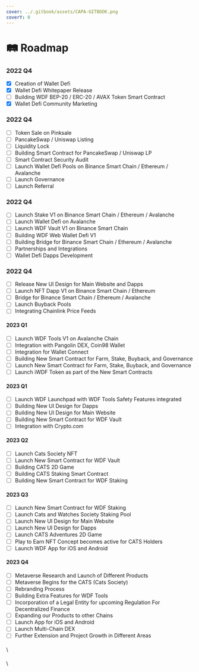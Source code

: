 ```yaml
---
cover: ../.gitbook/assets/CAPA-GITBOOK.png
coverY: 0
---
```


# 🛤 Roadmap

### 2022 Q4

* [x] Creation of Wallet Defi
* [x] Wallet Defi Whitepaper Release
* [ ] Building WDF BEP-20 / ERC-20 / AVAX Token Smart Contract
* [x] Wallet Defi Community Marketing

### 2022 Q4

* [ ] Token Sale on Pinksale
* [ ] PancakeSwap / Uniswap Listing
* [ ] Liquidity Lock
* [ ] Building Smart Contract for PancakeSwap / Uniswap LP
* [ ] Smart Contract Security Audit
* [ ] Launch Wallet Defi Pools on Binance Smart Chain / Ethereum / Avalanche
* [ ] Launch Governance
* [ ] Launch Referral

### 2022 Q4

* [ ] Launch Stake V1 on Binance Smart Chain / Ethereum / Avalanche
* [ ] Launch Wallet Defi on Avalanche
* [ ] Launch WDF Vault V1 on Binance Smart Chain
* [ ] Building WDF Web Wallet Defi V1
* [ ] Building Bridge for Binance Smart Chain / Ethereum / Avalanche
* [ ] Partnerships and Integrations
* [ ] Wallet Defi Dapps Development

### 2022 Q4

* [ ] Release New UI Design for Main Website and Dapps
* [ ] Launch NFT Dapp V1 on Binance Smart Chain / Ethereum
* [ ] Bridge for Binance Smart Chain / Ethereum / Avalanche
* [ ] Launch Buyback Pools
* [ ] Integrating Chainlink Price Feeds

#### 2023 Q1

* [ ] Launch WDF Tools V1 on Avalanche Chain
* [ ] Integration with Pangolin DEX, Coin98 Wallet
* [ ] Integration for Wallet Connect
* [ ] Building New Smart Contract for Farm, Stake, Buyback, and Governance
* [ ] Launch New Smart Contract for Farm, Stake, Buyback, and Governance
* [ ] Launch iWDF Token as part of the New Smart Contracts

#### 2023 Q1

* [ ] Launch WDF Launchpad with WDF Tools Safety Features integrated
* [ ] Building New UI Design for Dapps
* [ ] Building New UI Design for Main Website
* [ ] Building New Smart Contract for WDF Vault
* [ ] Integration with Crypto.com

#### 2023 Q2

* [ ] Launch Cats Society NFT
* [ ] Launch New Smart Contract for WDF Vault
* [ ] Building CATS 2D Game
* [ ] Building CATS Staking Smart Contract
* [ ] Building New Smart Contract for WDF Staking

#### 2023 Q3

* [ ] Launch New Smart Contract for WDF Staking
* [ ] Launch Cats and Watches Society Staking Pool
* [ ] Launch New UI Design for Main Website
* [ ] Launch New UI Design for Dapps
* [ ] Launch CATS Adventures 2D Game
* [ ] Play to Earn NFT Concept becomes active for CATS Holders
* [ ] Launch WDF App for iOS and Android

#### 2023 Q4

* [ ] Metaverse Research and Launch of Different Products
* [ ] Metaverse Begins for the CATS (Cats Society)
* [ ] Rebranding Process
* [ ] Building Extra Features for WDF Tools
* [ ] Incorporation of a Legal Entity for upcoming Regulation For Decentralized Finance
* [ ] Expanding our Products to other Chains
* [ ] Launch App for iOS and Android
* [ ] Launch Multi-Chain DEX
* [ ] Further Extension and Project Growth in Different Areas

#### &#x20;

#### &#x20;

\


####

#### &#x20;

#### &#x20;

\


### &#x20;

### &#x20;
